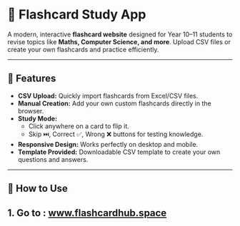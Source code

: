 # 🧠 Flashcard Study App

A modern, interactive **flashcard website** designed for Year 10–11 students to revise topics like **Maths, Computer Science, and more**. Upload CSV files or create your own flashcards and practice efficiently.

---

## 🔹 Features

- **CSV Upload:** Quickly import flashcards from Excel/CSV files.
- **Manual Creation:** Add your own custom flashcards directly in the browser.
- **Study Mode:**  
  - Click anywhere on a card to flip it.  
  - Skip ⏭️, Correct ✅, Wrong ❌ buttons for testing knowledge.
- **Responsive Design:** Works perfectly on desktop and mobile.
- **Template Provided:** Downloadable CSV template to create your own questions and answers.

---

## 📝 How to Use

## 1. Go to : www.flashcardhub.space
